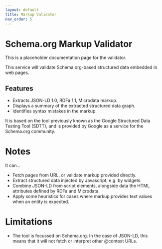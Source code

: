 ```yaml
---
layout: default
title: Markup Validator
nav_order: 5
---
```


# Schema.org Markup Validator
This is a placeholder documentation page for the validator.

This service will validate Schema.org-based structured data embedded in web pages.

## Features

 * Extracts JSON-LD 1.0, RDFa 1.1, Microdata markup.
 * Displays a summary of the extracted structured data graph.
 * Identifies syntax mistakes in the markup.
 
It is based on the tool previously known as the Google Structured Data Testing Tool (SDTT), and is provided 
by Google as a service for the Schema.org community. 

# Notes

It can...

 * Fetch pages from URL, or validate markup provided directly.
 * Extract structured data injected by Javascript, e.g. by widgets.
 * Combine JSON-LD from script elements, alongside data the HTML attributes defined by RDFa and Microdata.
 * Apply some heuristics for cases where markup provides text values when an entity is expected.

# Limitations

 * The tool is focussed on Schema.org. In the case of JSON-LD, this means that it will not fetch or interpret  other @context URLs.

